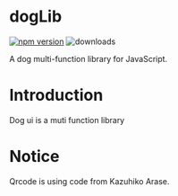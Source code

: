 # dogLib

[![npm version](https://badge.fury.io/js/doglib.svg)](https://badge.fury.io/js/doglib)
![downloads](https://img.shields.io/npm/dm/doglib.svg)

A dog multi-function library for JavaScript.

# Introduction

Dog ui is a muti function library  

# Notice

Qrcode is using code from Kazuhiko Arase. 